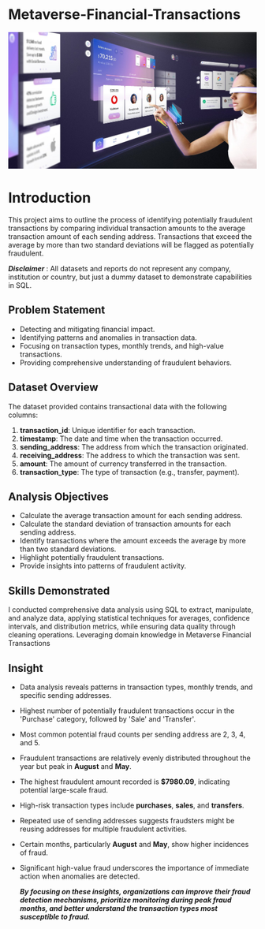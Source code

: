 # Metaverse-Financial-Transactions

![](Metaverse.jpg)

# Introduction
This project aims to outline the process of identifying potentially fraudulent transactions by comparing individual transaction amounts to the average transaction amount of each sending address. Transactions that exceed the average by more than two standard deviations will be flagged as potentially fraudulent.

**_Disclaimer_** : All datasets and reports do not represent any company, institution or country, but just a dummy dataset to demonstrate capabilities in SQL.

## Problem Statement
- Detecting and mitigating financial impact.
- Identifying patterns and anomalies in transaction data.
- Focusing on transaction types, monthly trends, and high-value transactions.
- Providing comprehensive understanding of fraudulent behaviors.

## Dataset Overview
The dataset provided contains transactional data with the following columns:

1. **transaction_id**: Unique identifier for each transaction.
2. **timestamp**: The date and time when the transaction occurred.
3. **sending_address**: The address from which the transaction originated.
4. **receiving_address**: The address to which the transaction was sent.
5. **amount**: The amount of currency transferred in the transaction.
6. **transaction_type**: The type of transaction (e.g., transfer, payment).

## Analysis Objectives
- Calculate the average transaction amount for each sending address.
- Calculate the standard deviation of transaction amounts for each sending address.
- Identify transactions where the amount exceeds the average by more than two standard deviations.
- Highlight potentially fraudulent transactions.
- Provide insights into patterns of fraudulent activity.

## Skills Demonstrated
I conducted comprehensive data analysis using SQL to extract, manipulate, and analyze data, applying statistical techniques for averages, confidence intervals, and distribution metrics, while ensuring data quality through cleaning operations. Leveraging domain knowledge in Metaverse Financial Transactions

## Insight 

- Data analysis reveals patterns in transaction types, monthly trends, and specific sending addresses.
- Highest number of potentially fraudulent transactions occur in the 'Purchase' category, followed by 'Sale' and 'Transfer'.
- Most common potential fraud counts per sending address are 2, 3, 4, and 5.
- Fraudulent transactions are relatively evenly distributed throughout the year but peak in **August** and **May**.
- The highest fraudulent amount recorded is **$7980.09**, indicating potential large-scale fraud.
- High-risk transaction types include **purchases**, **sales**, and **transfers**.
- Repeated use of sending addresses suggests fraudsters might be reusing addresses for multiple fraudulent activities.
- Certain months, particularly **August** and **May**, show higher incidences of fraud.
- Significant high-value fraud underscores the importance of immediate action when anomalies are detected.

  **_By focusing on these insights, organizations can improve their fraud detection mechanisms, prioritize monitoring during peak fraud months, and better understand the transaction types most susceptible to fraud._**
